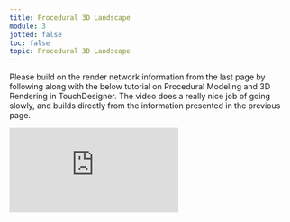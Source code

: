```yaml
---
title: Procedural 3D Landscape
module: 3
jotted: false
toc: false
topic: Procedural 3D Landscape
---
```


Please build on the render network information from the last page by following along with the below tutorial on Procedural Modeling and 3D Rendering in TouchDesigner. The video does a really nice job of going slowly, and builds directly from the information presented in the previous page.

<div class="embed-responsive embed-responsive-16by9"><iframe class="embed-responsive-item" src="https://www.youtube.com/embed/P76ECNyfir4" frameborder="0" allow="accelerometer; autoplay; encrypted-media; gyroscope; picture-in-picture" allowfullscreen></iframe></div>
